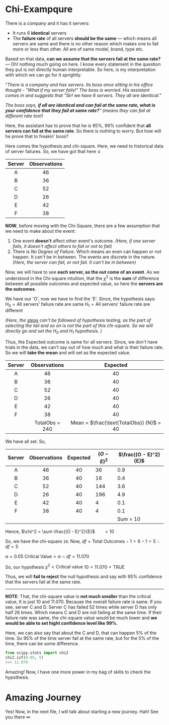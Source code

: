 # Chi-Exampqure
There is a company and it has it servers:
- It runs 6 **identical** servers
- The **failure rate** of all servers **should be the same** — which means all servers are same and there is no other reason which makes one to fail more or less than other. All are of same model, brand, type etc.

Based on that data, **can we assume that the servers fail at the same rate?**
—
Oh! nothing much going on here. I know every statement in the question they put is not directly human interpretable. So here, is my interpretation with which we can go for it sprightly.

"*There is a company and has servers. Its boss once sitting in his office thought - "What if my server fails!" The boss is worried. His assistant comes in and suggests that "Sir! we have 6 servers. They all are identical."*

*The boss says, **if all are identical and can fail at the same rate, what is your confidence that they fail at same rate?**" (means they can fail at different rate too!)*

Here, the assistant has to prove that he is 95%, 99% confident that **all servers can fail at the same rate**. So there is nothing to worry. But how will he prove that to freakin' boss?

Here comes the hypothesis and chi-square.
Here, we need to historical data of server failures.
So, we have got that here ↓

| Server | Observations |
|:------:|:------------:|
|    A   |      46      |
|    B   |      36      |
|    C   |      52      |
|    D   |      26      |
|    E   |      42      |
|    F   |      38      |

**NOW**, before moving with the Chi-Square, there are a few assumption that we need to make about the event:
1. One event **doesn't** affect other event's outcome. *(Here, if one server fails, it doesn't affect others to fail or not to fail)*
2. There is *No Degree of Failure*. Which means an even can happen or not happen. It can't be in between. The events are discrete in the nature. *(Here, the server can fail, or not fail. It can't be in between)*

Now, we will have to see **each server, as the out come of an event**. As we understood in the Chi-square intuition, that the $\chi^2$ is the **sum** of difference between all possible outcomes and expected value, so here the **servers are the outcomes**.

We have our 'O', now we have to find the 'E'. Since, the hypothesis says:
$H_0 = \text{All servers' failure rate are same}$
$H_1 = \text{All servers' failure rate are different}$

*(Here, the <u>steps</u> can't be followed of hypothesis testing, as the part of selecting the tail and so on is not the part of this chi-square. So we will directly go and set the $H_0$ and $H_1$ hypothesis. )*

Thus, the Expected outcome is same for all servers. Since, we don't have trials in the data, we can't say out of how much and what is their failure rate. So we will **take the mean** and will set as the expected value.

| Server |  Observations  | Expected |
|:------:|:--------------:|:--------:|
|    A   |       46       |    40    |
|    B   |       36       |    40    |
|    C   |       52       |    40    |
|    D   |       26       |    40    |
|    E   |       42       |    40    |
|    F   |       38       |    40    |
|        | TotalObs = 240 | Mean = $\frac{\text{TotalObs}} {N}$ = 40         |

We have all set.
So,

| Server | Observations | Expected | $(O - E)^2$ | $\frac{(O - E)^2}{E}$ |
|:------:|:------------:|:--------:|-------------|-----------------------|
|    A   |      46      |    40    | 36          | 0.9                   |
|    B   |      36      |    40    | 16          | 0.4                   |
|    C   |      52      |    40    | 144         | 3.6                   |
|    D   |      26      |    40    | 196         | 4.9                   |
|    E   |      42      |    40    | 4           | 0.1                   |
|    F   |      38      |    40    | 4           | 0.1                   |
|        |              |          |             | Sum = 10              |

Hence, 
$\chi^2 = \sum \frac{(O - E)^2}{E}$
$~~~~~~=10$

So, we have the chi-square `10`.
Now,
$df = \text{Total Outcomes} - 1 = 6 - 1 = 5$
$\therefore df = 5$

$\alpha = 0.05$
$\text{Critical Value} = \alpha ~\cap~ df = 11.070$

So, our hypothesis
$\chi^2 < \text{Critical value}$
$10 < 11.070 = \text{TRUE}$

Thus, we will **fail to reject** the null hypothesis and say with 95% confidence that the servers fail at the same rate.
___
**NOTE**: That, the chi-square value is **not much smaller** than the critical value, It is just 10 and 11.070. Because the overall failure rate is same. If you see, server C and D. Server C has failed 52 times while server D has only half 26 times. Which means C and D are not failing at the same time. If their failure rate was same, the chi-square value would be much lower and **we would be able to set hight confidence level like 99%**.

Here, we can also say that about the C and D, that can happen 5% of the time. So 95% of the time server fail at the same rate, but for the 5% of the time, there can be some difference.

```python
from scipy.stats import chi2
chi2.isf(0.05, 5)
>>> 11.070
```

Amazing! Now, I have one more power in my bag of skills to check the hypothesis.

# Amazing Journey
Yes! Now, in the next file, I will talk about starting a new journey. Hah! See you there ∞